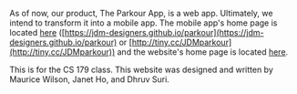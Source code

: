 As of now, our product, The Parkour App, is a web app.  Ultimately, we intend to transform it into a mobile app.  The mobile app's home page is located [here](https://jdm-designers.github.io/parkour) ([https://jdm-designers.github.io/parkour](https://jdm-designers.github.io/parkour) or [http://tiny.cc/JDMparkour](http://tiny.cc/JDMparkour)) and the website's home page is located [here](https://jdm-designers.github.io/parkour/hostPage.html).

This is for the CS 179 class.  This website was designed and written by Maurice Wilson, Janet Ho, and Dhruv Suri.

